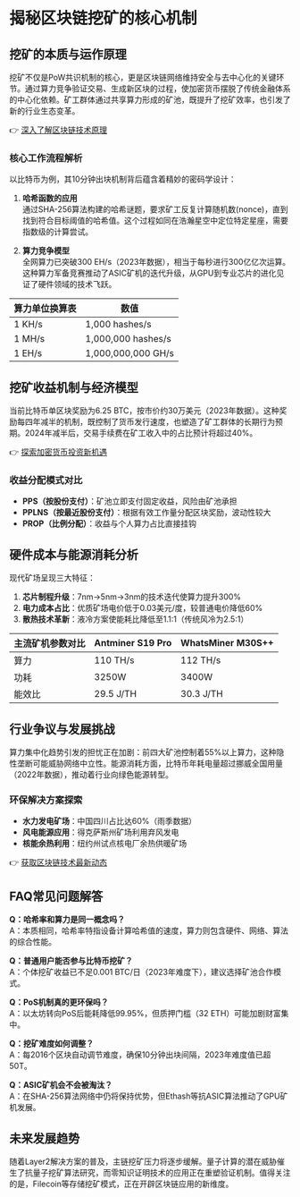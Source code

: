 # 揭秘区块链挖矿的核心机制

## 挖矿的本质与运作原理  
挖矿不仅是PoW共识机制的核心，更是区块链网络维持安全与去中心化的关键环节。通过算力竞争验证交易、生成新区块的过程，使加密货币摆脱了传统金融体系的中心化依赖。矿工群体通过共享算力形成的矿池，既提升了挖矿效率，也引发了新的行业生态变革。

👉 [深入了解区块链技术原理](https://bit.ly/okx_welcome)

### 核心工作流程解析  
以比特币为例，其10分钟出块机制背后蕴含着精妙的密码学设计：  
1. **哈希函数的应用**  
   通过SHA-256算法构建的哈希谜题，要求矿工反复计算随机数(nonce)，直到找到符合目标阈值的哈希值。这个过程如同在浩瀚星空中定位特定星座，需要指数级的计算尝试。

2. **算力竞争模型**  
   全网算力已突破300 EH/s（2023年数据），相当于每秒进行300亿亿次运算。这种算力军备竞赛推动了ASIC矿机的迭代升级，从GPU到专业芯片的进化见证了硬件领域的技术飞跃。

| 算力单位换算表 | 数值 |  
|---------|------|  
| 1 KH/s | 1,000 hashes/s |  
| 1 MH/s | 1,000,000 hashes/s |  
| 1 EH/s | 1,000,000,000 GH/s |  

## 挖矿收益机制与经济模型  
当前比特币单区块奖励为6.25 BTC，按市价约30万美元（2023年数据）。这种奖励每四年减半的机制，既控制了货币发行速度，也塑造了矿工群体的长期行为预期。2024年减半后，交易手续费在矿工收入中的占比预计将超过40%。

👉 [探索加密货币投资新机遇](https://bit.ly/okx_welcome)

### 收益分配模式对比  
- **PPS（按股份支付）**：矿池立即支付固定收益，风险由矿池承担  
- **PPLNS（按最近股份支付）**：根据有效工作量分配区块奖励，波动性较大  
- **PROP（比例分配）**：收益与个人算力占比直接挂钩  

## 硬件成本与能源消耗分析  
现代矿场呈现三大特征：  
1. **芯片制程升级**：7nm→5nm→3nm的技术迭代使算力提升300%  
2. **电力成本占比**：优质矿场电价低于0.03美元/度，较普通电价降低60%  
3. **散热技术革新**：液冷方案使能耗比降低至1.1:1（传统风冷为2.5:1）  

| 主流矿机参数对比 | Antminer S19 Pro | WhatsMiner M30S++ |  
|---------|------|------|  
| 算力 | 110 TH/s | 112 TH/s |  
| 功耗 | 3250W | 3400W |  
| 能效比 | 29.5 J/TH | 30.3 J/TH |  

## 行业争议与发展挑战  
算力集中化趋势引发的担忧正在加剧：前四大矿池控制着55%以上算力，这种隐性垄断可能威胁网络中立性。能源消耗方面，比特币年耗电量超过挪威全国用量（2022年数据），推动着行业向绿色能源转型。

### 环保解决方案探索  
- **水力发电矿场**：中国四川占比达60%（雨季数据）  
- **风电能源应用**：得克萨斯州矿场利用弃风发电  
- **核能余热利用**：纽约州试点核电厂余热供暖矿场  

👉 [获取区块链技术最新动态](https://bit.ly/okx_welcome)

## FAQ常见问题解答  

**Q：哈希率和算力是同一概念吗？**  
A：本质相同，哈希率特指设备计算哈希值的速度，算力则包含硬件、网络、算法的综合性能。

**Q：普通用户能否参与比特币挖矿？**  
A：个体挖矿收益已不足0.001 BTC/日（2023年难度下），建议选择矿池合作模式。

**Q：PoS机制真的更环保吗？**  
A：以太坊转向PoS后能耗降低99.95%，但质押门槛（32 ETH）可能加剧财富集中。

**Q：挖矿难度如何调整？**  
A：每2016个区块自动调节难度，确保10分钟出块间隔，2023年难度值已超50T。

**Q：ASIC矿机会不会被淘汰？**  
A：在SHA-256算法网络中仍将保持优势，但Ethash等抗ASIC算法推动了GPU矿机发展。

## 未来发展趋势  
随着Layer2解决方案的普及，主链挖矿压力将逐步缓解。量子计算的潜在威胁催生了抗量子挖矿算法研究，而零知识证明技术的应用正在重塑验证机制。值得关注的是，Filecoin等存储挖矿模式，正在开辟区块链应用的新维度。
